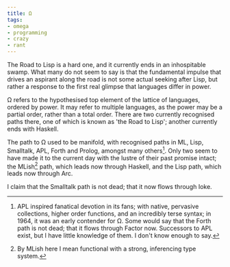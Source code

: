 ```yaml
---
title: Ω
tags:
- omega
- programming
- crazy
- rant
---
```

The Road to Lisp is a hard one, and it currently ends in an inhospitable swamp.  What many do not seem to say is that the fundamental impulse that drives an aspirant along the road is not some actual seeking after Lisp, but rather a response to the first real glimpse that languages differ in power.

Ω refers to the hypothesised top element of the lattice of languages, ordered by power. It may refer to multiple languages, as the power may be a partial order, rather than a total order. There are two currently recognised paths there, one of which is known as 'the Road to Lisp'; another currently ends with Haskell.

The path to Ω used to be manifold, with recognised paths in ML, Lisp, Smalltalk, APL, Forth and Prolog, amongst many others[^1]. Only two seem to have made it to the current day with the lustre of their past promise intact; the MLish[^2] path, which leads now through Haskell, and the Lisp path, which leads now through Arc.

I claim that the Smalltalk path is not dead; that it now flows through Ioke.

[^1]: APL inspired fanatical devotion in its fans; with native, pervasive collections, higher order functions, and an incredibly terse syntax; in 1964, it was an early contender for Ω. Some would say that the Forth path is not dead; that it flows through Factor now. Successors to APL exist, but I have little knowledge of them. I don't know enough to say.
[^2]: By MLish here I mean functional with a strong, inferencing type system.
